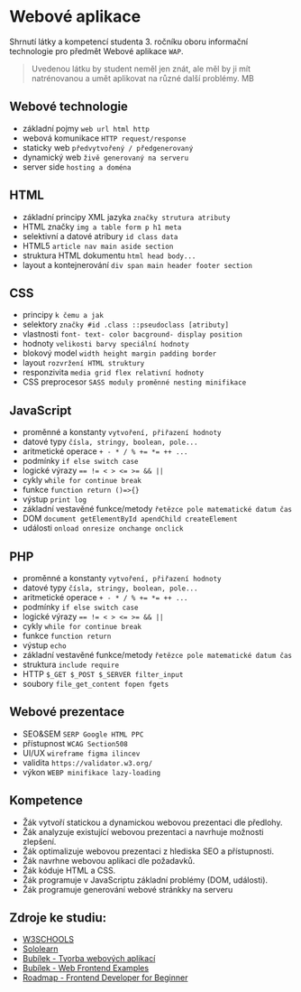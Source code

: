 # Webové aplikace

Shrnutí látky a kompetencí studenta 3. ročníku oboru informační technologie pro předmět Webové aplikace `WAP`.

> Uvedenou látku by student neměl jen znát, ale měl by ji mít natrénovanou a umět aplikovat na různé další problémy. MB

## Webové technologie

- základní pojmy `web url html http`
- webová komunikace `HTTP request/response`
- staticky web `předvytvořený / předgenerovaný`
- dynamický web `živě generovaný na serveru`
- server side `hosting a doména`

## HTML

- základní principy XML jazyka `značky strutura atributy`
- HTML značky `img a table form p h1 meta`
- selektivní a datové atribury `id class data`
- HTML5 `article nav main aside section`
- struktura HTML dokumentu `html head body...`
- layout a kontejnerování `div span main header footer section`

## CSS

- principy `k čemu a jak`
- selektory `značky #id .class ::pseudoclass [atributy]`
- vlastnosti `font- text- color bacground- display position`
- hodnoty `velikosti barvy speciální hodnoty`
- blokový model `width height margin padding border`
- layout `rozvržení HTML struktury`
- responzivita `media grid flex relativní hodnoty`
- CSS preprocesor `SASS moduly proměnné nesting minifikace`

## JavaScript

- proměnné a konstanty `vytvoření, přiřazení hodnoty`
- datové typy `čísla, stringy, boolean, pole...`
- aritmetické operace `+ - * / % += *= ++ ...`
- podmínky `if else switch case`
- logické výrazy `== != < > <= >= && ||`
- cykly `while for continue break`
- funkce `function return ()=>{}`
- výstup `print log`
- základní vestavěné funkce/metody `řetězce pole matematické datum čas`
- DOM `document getElementById apendChild createElement`
- události `onload onresize onchange onclick`

## PHP

- proměnné a konstanty `vytvoření, přiřazení hodnoty`
- datové typy `čísla, stringy, boolean, pole...`
- aritmetické operace `+ - * / % += *= ++ ...`
- podmínky `if else switch case`
- logické výrazy `== != < > <= >= && ||`
- cykly `while for continue break`
- funkce `function return`
- výstup `echo`
- základní vestavěné funkce/metody `řetězce pole matematické datum čas`
- struktura `include require`
- HTTP `$_GET $_POST $_SERVER filter_input`
- soubory `file_get_content fopen fgets`

## Webové prezentace

- SEO&SEM `SERP Google HTML PPC`
- přístupnost `WCAG Section508`
- UI/UX `wireframe figma ilincev`
- validita `https://validator.w3.org/`
- výkon `WEBP minifikace lazy-loading`

## Kompetence

- Žák vytvoří statickou a dynamickou webovou prezentaci dle předlohy.
- Žák analyzuje existující webovou prezentaci a navrhuje možnosti zlepšení.
- Žák optimalizuje webovou prezentaci z hlediska SEO a přístupnosti.
- Žák navrhne webovou aplikaci dle požadavků.
- Žák kóduje HTML a CSS.
- Žák programuje v JavaScriptu základní problémy (DOM, události).
- Žák programuje generování webové stránkky na serveru

## Zdroje ke studiu:

- [W3SCHOOLS](https://www.w3schools.com)
- [Sololearn](https://www.sololearn.com/)
- [Bubílek - Tvorba webových aplikací](https://github.com/bubilem/tvorba-webovych-aplikaci)
- [Bubílek - Web Frontend Examples](https://github.com/bubilem/web-frontend-examples)
- [Roadmap - Frontend Developer for Beginner](https://roadmap.sh/frontend?r=frontend-beginner)
